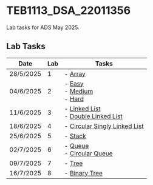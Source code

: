 
# TEB1113_DSA_22011356

Lab tasks for ADS May 2025.

## Lab Tasks

| Date       | Lab | Tasks                                |
|------------|-----|--------------------------------------|
| 28/5/2025  | 1   | - [Array](L1/22011356_rithish_L1.cpp)                |
| 04/6/2025  | 2   | - [Easy](L2/22011356_rithish_easy_L2.cpp) <br> - [Medium](L2/22011356_rithish_medium_L2.cpp) <br> - [Hard](L2/22011356_rithish_hard_L2.cpp) |
| 11/6/2025  | 3   | - [Linked List](L3/22011356_rithish_L3.cpp)  <br> - [Double Linked List](L3/22011356_rithish_doublelink_L3.cpp)   |
| 18/6/2025  | 4   | - [Circular Singly Linked List](L4/22011356_rithish_L4.cpp)    |
| 25/6/2025  | 5   | - [Stack](L5/22011356_rithish_L5.cpp)          |
| 02/7/2025  | 6   | - [Queue](L6/22011356_rithish_L6_Queue.cpp)  <br> - [Circular Queue](L6/22011356_rithish_L6_CircularQueue.cpp)   |
| 09/7/2025  | 7   | - [Tree](L7/22011356_rithish_L7.cpp)    | 
| 16/7/2025  | 8   | - [Binary Tree](L8/22011356_rithish_L8.cpp)    |
